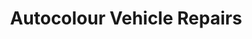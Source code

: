 ---
title: "Autocolour Vehicle Repairs"
url: /aberbeeg/autocolour-vehicle-repairs/
shop: Autowerkstatt
---